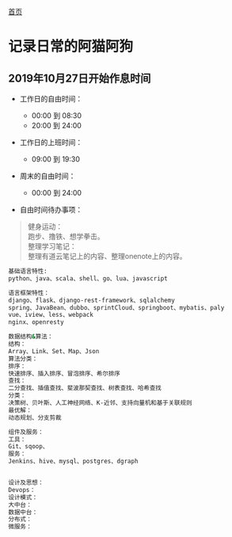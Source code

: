 [首页](/)
# 记录日常的阿猫阿狗

## 2019年10月27日开始作息时间  

* 工作日的自由时间：  
  * 00:00 到 08:30
  * 20:00 到 24:00  

* 工作日的上班时间：
  * 09:00 到 19:30  

* 周末的自由时间：  
  * 00:00 到 24:00  

* 自由时间待办事项：  

>健身运动：  
跑步、撸铁、想学拳击。  
>整理学习笔记：  
整理有道云笔记上的内容、整理onenote上的内容。  

```bash  
基础语言特性:
python、java、scala、shell、go、lua、javascript

语言框架特性：
django、flask、django-rest-framework、sqlalchemy
spring、JavaBean、dubbo、sprintCloud、springboot、mybatis、paly
vue、iview、less、webpack
nginx、openresty

数据结构&算法：
结构：
Array、Link、Set、Map、Json
算法分类：
排序：
快速排序、插入排序、冒泡排序、希尔排序
查找：
二分查找、插值查找、斐波那契查找、树表查找、哈希查找
分类：
决策树、贝叶斯、人工神经网络、K-近邻、支持向量机和基于关联规则
最优解：
动态规划、分支剪裁

组件及服务：
工具：
Git、sqoop、
服务：
Jenkins、hive、mysql、postgres、dgraph


设计及思想：
Devops：
设计模式：
大中台：
数据中台：
分布式：
微服务：

```
